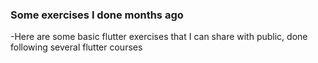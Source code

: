  ### Some exercises I done months ago
 
 -Here are some basic flutter exercises that I can share with public, done following several flutter courses
